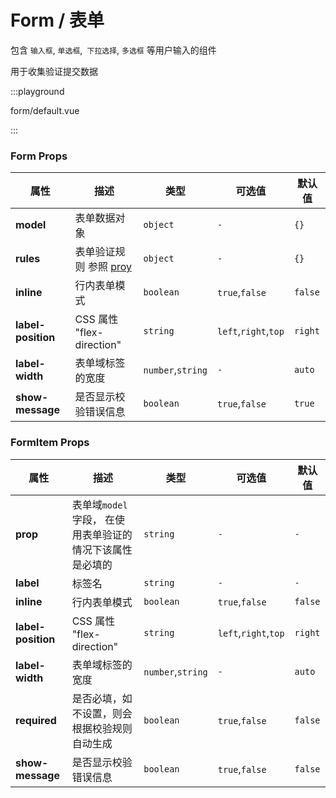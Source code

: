 # Form / 表单

包含 `输入框`, `单选框`,` 下拉选择`, `多选框` 等用户输入的组件

用于收集验证提交数据

:::playground

form/default.vue

:::

### Form Props

| 属性               | 描述                                                          | 类型              | 可选值               | 默认值  |
| ------------------ | ------------------------------------------------------------- | ----------------- | -------------------- | ------- |
| **model**          | 表单数据对象                                                  | `object`          | `-`                  | `{}`    |
| **rules**          | 表单验证规则 参照 [proy](https://github.com/fay-org/validate) | `object`          | `-`                  | `{}`    |
| **inline**         | 行内表单模式                                                  | `boolean`         | `true`,`false`       | `false` |
| **label-position** | CSS 属性 "flex-direction"                                     | `string`          | `left`,`right`,`top` | `right` |
| **label-width**    | 表单域标签的宽度                                              | `number`,`string` | `-`                  | `auto`  |
| **show-message**   | 是否显示校验错误信息                                          | `boolean`         | `true`,`false`       | `true`  |

### FormItem Props

| 属性               | 描述                                                      | 类型              | 可选值               | 默认值  |
| ------------------ | --------------------------------------------------------- | ----------------- | -------------------- | ------- |
| **prop**           | 表单域`model` 字段， 在使用表单验证的情况下该属性是必填的 | `string`          | `-`                  | `-`     |
| **label**          | 标签名                                                    | `string`          | `-`                  | `-`     |
| **inline**         | 行内表单模式                                              | `boolean`         | `true`,`false`       | `false` |
| **label-position** | CSS 属性 "flex-direction"                                 | `string`          | `left`,`right`,`top` | `right` |
| **label-width**    | 表单域标签的宽度                                          | `number`,`string` | `-`                  | `auto`  |
| **required**       | 是否必填，如不设置，则会根据校验规则自动生成              | `boolean`         | `true`,`false`       | `false` |
| **show-message**   | 是否显示校验错误信息                                      | `boolean`         | `true`,`false`       | `false` |
